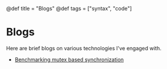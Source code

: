 @def title = "Blogs"
@def tags = ["syntax", "code"]

# Blogs

Here are brief blogs on various technologies I've engaged with.

* [Benchmarking mutex based synchronization](/posts/MutexBasedSynchronization/)
